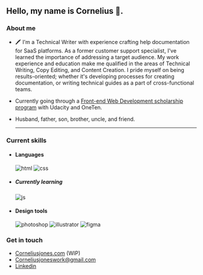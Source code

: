 <!-- <img src="https://d33wubrfki0l68.cloudfront.net/5df288145f1ec3abe9682c7f62b157c6fa506811/7f39f/img/cj-llama.png" alt="drawing" width="100%"/> -->

## Hello, my name is Cornelius :wave:. 

<div>



### About me

  

- 🖍️ I'm a Technical Writer with experience crafting help documentation for SaaS platforms. As a former customer support specialist, I've learned the importance of addressing a target audience. My work experience and education make me qualified in the areas of Technical Writing, Copy Editing, and Content Creation. I pride myself on being results-oriented; whether it's developing processes for creating documentation, or writing technical guides as a part of cross-functional teams.

- Currently going through a <a href="https://www.udacity.com/scholarships/oneten-bit-scholarship">Front-end Web Development scholarship program</a> with Udacity and OneTen. 

- Husband, father, son, brother, uncle, and friend.
  
  <hr>

### Current skills

- <h4> Languages </h4>

  <img src = "https://img.shields.io/badge/HTML5-E34F26?style=for-the-badge&logo=html5&logoColor=white" alt = "html" />

  <img src = "https://img.shields.io/badge/CSS3-1572B6?style=for-the-badge&logo=css3&logoColor=white" alt = "css" />

  
- <h5> Currently learning </h5>

   <img src = "https://img.shields.io/badge/JavaScript-323330?style=for-the-badge&logo=javascript&logoColor=F7DF1E" alt = "js" />


- <h4> Design tools </h4>

  <img src = "https://img.shields.io/badge/adobe%20photoshop-%2331A8FF.svg?style=for-the-badge&logo=adobe%20photoshop&logoColor=white" alt = "photoshop" />

  <img src = "https://img.shields.io/badge/adobe%20illustrator-%23FF9A00.svg?style=for-the-badge&logo=adobe%20illustrator&logoColor=white" alt = "illustrator" />

  <img src = "https://img.shields.io/badge/figma-%23F24E1E.svg?style=for-the-badge&logo=figma&logoColor=white" alt = "figma" />


### Get in touch
  - <a href="https://corneliusjones.com">Corneliusjones.com</a> (WIP)
  - <a href="mailto:corneliusjoneswork@gmail.com">Corneliusjoneswork@gmail.com
  - <a href="https://www.linkedin.com/in/corneliusjones11/">Linkedin</a>
